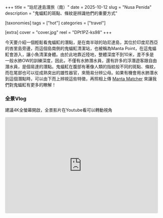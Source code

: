 +++
title = "珀尼達島潛旅（南）"
date = 2025-10-12
slug = "Nusa Penida"
description = "鬼蝠魟的斑點、條紋是辨識他們的重要方式"

[taxonomies]
tags = ["hot"]
categories = ["travel"]

[extra]
cover = "cover.jpg"
reel = "DPt1PZ-ks98"
+++

今天要介紹一個輕鬆看鬼蝠魟的潛點，是在南半球的珀尼達島，其位於印度尼西亞的峇里島旁邊，而這個島南側的鬼蝠魟清潔站，也被稱為Manta Point，在這鬼蝠魟會游入，讓小魚清潔身體。由於此地靠近陸地，整體深度不到10米，差不多是一般水肺OW的訓練深度，因此，不僅有水肺潛水員，還有許多的浮潛遊客跟自由潛水員，是個易達的潛點。鬼蝠魟在腹部有著像人類的指紋般不同的斑點、條紋，而在尾部也可以從成熟突出的雄性器官，來簡易分辨公母。如果有機會用水肺潛水到這個潛點時，可以由下而上辨視這些特徵，再照相上傳 [Manta Matcher](https://mantamatcher.org) 來讓我們對鬼蝠魟有更多的瞭解！

### 全景Vlog 
建議4K全螢幕開啟，全景影片在Youtube看可以轉動視角
<iframe width="560" height="315" style="max-width: 540; width: calc(100% - 2px); border-radius: 3px; border: 1px solid rgb(219, 219, 219); box-shadow: none; display: block; margin: 0px 0px 12px; min-width: 326px; padding: 0px;" src="https://www.youtube.com/embed/0o_jx2HCxik?si=261dP5_RPNDuhEXv" title="YouTube video player" frameborder="0" height="315"  allow="accelerometer; autoplay; clipboard-write; encrypted-media; gyroscope; picture-in-picture; web-share" referrerpolicy="strict-origin-when-cross-origin" allowfullscreen></iframe>
